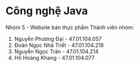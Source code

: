 # Công nghệ Java 
Nhóm 5 - Website bán thực phẩm
Thành viên nhóm:
1. Nguyễn Phương Đại - 47.01.104.057
2. Đoàn Ngọc Nhã Triết - 47.01.104.218
3. Nguyễn Ngọc Trân - 47.01.104.214
4. Hồ Hoàng Khang - 47.01.104.077
   
